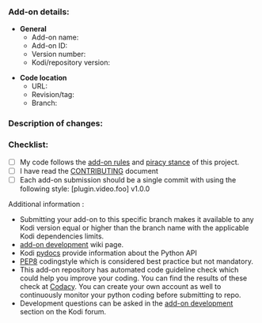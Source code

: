 <!--- Subject of the issue created should be like the line below: -->
<!--- [Update] plugin.video.youtube -->

### Add-on details:
<!--- Provide some details about your add-on. -->
- **General**
  - Add-on name: 
  - Add-on ID:
  - Version number:
  - Kodi/repository version:
<!--- Provide the location from where we can get your add-on code. -->
<!--- This can either be a zip file or github reposity for which you also need to provide a revision or release tag -->
- **Code location**
  - URL:
  - Revision/tag: 
  - Branch:

<!--- EXAMPLE HOW TO FILL ADD-ON DETAILS:
- Add-on name: Global Search
  - Add-on ID: script.globalsearch
  - Version number: 8.0.0
  - Kodi/repository version: Krypton
- URL: https://github.com/ronie/script.globalsearch
  - Revision/tag: e3d61d
  - Branch: master
-->

### Description of changes:
<!--- Provide a short summary of submitted add-on in case it's a new addition. -->
<!--- If it's plugin update only highlight biggest changes if needed. -->
<!--- Make sure you follow the checklist below before finalizing your pull-request. -->


### Checklist:
<!--- Go over all the following points, and put an `x` in all the boxes that apply like this: [X] -->
<!--- If you're unsure about any of these, don't hesitate to ask. We're here to help! -->
- [ ] My code follows the [add-on rules](http://kodi.wiki/view/Add-on_rules) and [piracy stance](http://kodi.wiki/view/Official:Forum_rules#Piracy_Policy) of this project. 
- [ ] I have read the [CONTRIBUTING](https://github.com/xbmc/repo-plugins/blob/master/CONTRIBUTING.md) document
- [ ] Each add-on submission should be a single commit with using the following style: [plugin.video.foo] v1.0.0

Additional information :
- Submitting your add-on to this specific branch makes it available to any Kodi version equal or higher than the branch name with the applicable Kodi dependencies limits.
- [add-on development](http://kodi.wiki/view/Add-on_development) wiki page.
- Kodi [pydocs](http://kodi.wiki/view/PyDocs) provide information about the Python API
- [PEP8](https://www.python.org/dev/peps/pep-0008/) codingstyle which is considered best practice but not mandatory.
- This add-on repository has automated code guideline check which could help you improve your coding. You can find the results of these check at [Codacy](https://www.codacy.com/app/Kodi/repo-plugins/dashboard). You can create your own account as well to continuously monitor your python coding before submitting to repo.
- Development questions can be asked in the [add-on development](http://forum.kodi.tv/forumdisplay.php?fid=26) section on the Kodi forum.
